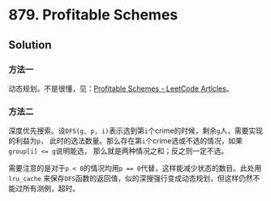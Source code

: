 # 879. Profitable Schemes

## Solution

### 方法一

动态规划。不是很懂，见：[Profitable Schemes - LeetCode Articles](https://leetcode.com/articles/profitable-schemes/)。

### 方法二

深度优先搜索。设`DFS(g, p, i)`表示选到第`i`个crime的时候，剩余`g`人，需要实现的利益为`p`，
此时的选法数量。那么存在第`i`个crime选或不选的情况，如果`group[i] <= g`说明能选，
那么就是两种情况之和；反之则一定不选。

需要注意的是对于`p < 0`的情况均用`p == 0`代替，这样能减少状态的数目。此处用`lru_cache`
来保存`DFS`函数的返回值，似的深搜强行变成动态规划，但这样仍然不能过所有测例，超时。